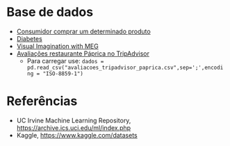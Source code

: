 # Base de dados 
* [Consumidor comprar um determinado produto](https://raw.githubusercontent.com/ect-info/ml/master/dados/Social_Network_Ads.csv)
* [Diabetes](https://www.kaggle.com/saurabh00007/diabetescsv) 
* [Visual Imagination with MEG](https://www.kaggle.com/emanuele/visual-imagination-with-meg) 
* [Avaliações restaurante Páprica no TripAdvisor](https://github.com/ect-info/ml/blob/master/dados/avaliacoes_tripadvisor_paprica.csv)
  * Para carregar use: `dados = pd.read_csv("avaliacoes_tripadvisor_paprica.csv",sep=';',encoding = "ISO-8859-1")`

# Referências 

* UC Irvine Machine Learning Repository,  https://archive.ics.uci.edu/ml/index.php
* Kaggle, https://www.kaggle.com/datasets 
